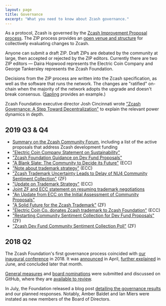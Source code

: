 ```yaml
---
layout: page
title: Governance
excerpt: "What you need to know about Zcash governance."
---
```


As a protocol, Zcash is governed by the [Zcash Improvement Proposal process](https://zips.z.cash/). The ZIP process provides an [open venue and structure](https://github.com/zcash/zips/blob/master/zip-0000.rst) for collectively evaluating changes to Zcash.

Anyone can submit a draft ZIP. Draft ZIPs are debated by the community at large, then accepted or rejected by the ZIP editors. Currently there are two ZIP editors — Daira Hopwood represents the Electric Coin Company and George Tankersley represents the Zcash Foundation.

Decisions from the ZIP process are written into the Zcash specification, as well as the software that runs the network. The changes are "ratified" on-chain when the majority of the network adopts the upgrade and doesn't break consensus. ([Sapling](https://z.cash/upgrade/sapling/) provides an example.)

Zcash Foundation executive director Josh Cincinnati wrote ["Zcash Governance: A Step Toward Decentralization"](https://www.zfnd.org/blog/multisig-governance/) to explain the relevant power dynamics in depth.

## 2019 Q3 & Q4

* [Summary on the Zcash Community Forum](https://forum.zcashcommunity.com/t/future-of-zcash-dev-funding-high-signal-low-noise/34179), including a list of the active proposals that address Zcash development funding
* ["Electric Coin Company Statement on Sustainability"](https://electriccoin.co/blog/electric-coin-company-statement-on-sustainability/)
* ["Zcash Foundation Guidance on Dev Fund Proposals"](https://www.zfnd.org/blog/dev-fund-guidance-and-timeline/)
* ["A Blank Slate: The Community to Decide its Future"](https://electriccoin.co/blog/a-blank-slate-the-community-to-decide-its-future/) (ECC)
* ["Note about trademark strategy"](https://forum.zcashcommunity.com/t/note-about-trademark-strategy/34807) (ECC)
* ["Zcash Trademark Uncertainty Leads to Delay of NU4 Community Sentiment Collection"](https://www.zfnd.org/blog/zcash-trademark-update/) (ZF)
* ["Update on Trademark Strategy"](https://forum.zcashcommunity.com/t/update-on-trademark-strategy/34876) (ECC)
* [Joint ZF and ECC statement on resuming trademark negotiations](https://docs.google.com/document/d/1EQySNRz_P3EfraCuPDALFSXdh9PEzgJFxbeQx-mHboI/edit)
* ["An Update from ECC on the Initial Assessment of Community Proposals"](https://electriccoin.co/blog/an-update-from-ecc-on-the-initial-assessment-of-community-proposals/)
* ["A Solid Future for the Zcash Trademark"](https://www.zfnd.org/blog/zcash-trademark-resolution/) (ZF)
* ["Electric Coin Co. donates Zcash trademark to Zcash Foundation"](https://electriccoin.co/blog/electric-coin-co-donates-zcash-trademark-to-zcash-foundation/) (ECC)
* ["Restarting Community Sentiment Collection for Dev Fund Proposals"](https://www.zfnd.org/blog/updated-community-sentiment-timeline/) (ZF)
* ["Zcash Dev Fund Community Sentiment Collection Poll"](https://www.zfnd.org/blog/community-sentiment-collection-poll/) (ZF)

## 2018 Q2

The Zcash Foundation's first governance process coincided with [our inaugural conference](https://www.zfnd.org/blog/zcon0-recap/) in 2018. It was [announced](https://www.zfnd.org/blog/zcon0-and-community-governance/) in April, [further explained](https://www.zfnd.org/blog/governance-voting/) in June, and concluded later that month.

[General measures](https://github.com/ZcashFoundation/Elections/tree/master/2018-Q2/General-Measures) and [board nominations](https://github.com/ZcashFoundation/Elections/tree/master/2018-Q2/Board-Nominations) were submitted and discussed on GitHub, where they are [available to review](https://github.com/ZcashFoundation/Elections).

In July, the Foundation released a blog post [detailing the governance results](https://www.zfnd.org/blog/governance-results/) and our planned responses. Notably, Amber Baldet and Ian Miers were instated as new members of the Board of Directors.
